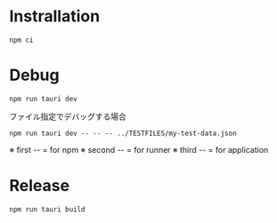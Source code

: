 # Instrallation
```
npm ci
```

# Debug
```
npm run tauri dev
```

ファイル指定でデバッグする場合
```
npm run tauri dev -- -- -- ../TESTFILES/my-test-data.json
```
※ first  -- = for npm
※ second -- = for runner
※ third  -- = for application

# Release
```
npm run tauri build
```
